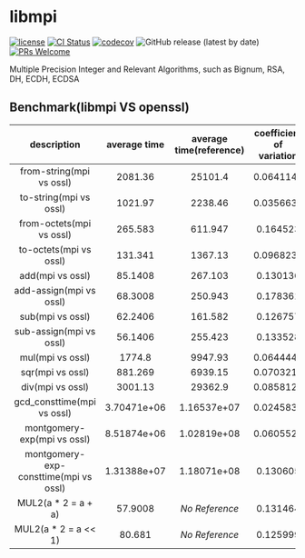 # libmpi

[![license](https://img.shields.io/badge/license-Apache-brightgreen.svg?style=flat)](https://github.com/vxfury/libmpi/blob/master/LICENSE)
[![CI Status](https://github.com/vxfury/libmpi/workflows/ci/badge.svg)](https://github.com/vxfury/libmpi/actions)
[![codecov](https://codecov.io/gh/vxfury/libmpi/branch/main/graph/badge.svg?token=5IfLTTEcnF)](https://codecov.io/gh/vxfury/libmpi)
![GitHub release (latest by date)](https://img.shields.io/github/v/release/vxfury/libmpi?color=red&label=release)
[![PRs Welcome](https://img.shields.io/badge/PRs-welcome-brightgreen.svg)](https://github.com/vxfury/libmpi/pulls)

Multiple Precision Integer and Relevant Algorithms, such as Bignum, RSA, DH, ECDH, ECDSA
## Benchmark(libmpi VS openssl)

|              description              | average time | average time(reference) | coefficient of variation | perfermance ratio |
| :-: | :-: | :-: | :-: | :-: |
|       from-string(mpi vs ossl)        |   2081.36    |         25101.4         |        0.0641143         |      <span style="color:#008000;font-weight:bold;text-decoration:blink;">12.0601</span>      |
|        to-string(mpi vs ossl)         |   1021.97    |         2238.46         |        0.0356639         |      <span style="color:#008000;font-weight:bold;">2.19034</span>      |
|       from-octets(mpi vs ossl)        |   265.583    |         611.947         |         0.164523         |      <span style="color:#008000;font-weight:bold;">2.30416</span>      |
|        to-octets(mpi vs ossl)         |   131.341    |         1367.13         |        0.0968235         |      <span style="color:#008000;font-weight:bold;text-decoration:blink;">10.409</span>       |
|           add(mpi vs ossl)            |   85.1408    |         267.103         |         0.130136         |      <span style="color:#008000;font-weight:bold;">3.13719</span>      |
|        add-assign(mpi vs ossl)        |   68.3008    |         250.943         |         0.178361         |      <span style="color:#008000;font-weight:bold;">3.67408</span>      |
|           sub(mpi vs ossl)            |   62.2406    |         161.582         |         0.126757         |      <span style="color:#008000;font-weight:bold;">2.59608</span>      |
|        sub-assign(mpi vs ossl)        |   56.1406    |         255.423         |         0.133528         |      <span style="color:#008000;font-weight:bold;">4.5497</span>       |
|           mul(mpi vs ossl)            |    1774.8    |         9947.93         |        0.0644442         |      <span style="color:#008000;font-weight:bold;text-decoration:blink;">5.6051</span>       |
|           sqr(mpi vs ossl)            |   881.269    |         6939.15         |        0.0703219         |      <span style="color:#008000;font-weight:bold;text-decoration:blink;">7.87404</span>      |
|           div(mpi vs ossl)            |   3001.13    |         29362.9         |        0.0858123         |      <span style="color:#008000;font-weight:bold;text-decoration:blink;">9.78395</span>      |
|      gcd_consttime(mpi vs ossl)       | 3.70471e+06  |       1.16537e+07       |        0.0245831         |      <span style="color:#008000;font-weight:bold;">3.14564</span>      |
|      montgomery-exp(mpi vs ossl)      | 8.51874e+06  |       1.02819e+08       |        0.0605523         |      <span style="color:#008000;font-weight:bold;text-decoration:blink;">12.0697</span>      |
| montgomery-exp-consttime(mpi vs ossl) | 1.31388e+07  |       1.18071e+08       |         0.130605         |      <span style="color:#008000;font-weight:bold;text-decoration:blink;">8.9864</span>       |
|          MUL2(a * 2 = a + a)          |   57.9008    |      <span style="font-style:italic;">No Reference</span>       |         0.131464         |        N/A        |
|         MUL2(a * 2 = a << 1)          |    80.681    |      <span style="font-style:italic;">No Reference</span>       |         0.125999         |        N/A        |

